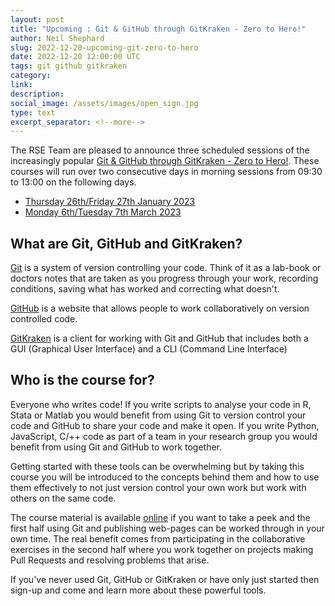 ```yaml
---
layout: post
title: "Upcoming : Git & GitHub through GitKraken - Zero to Hero!"
author: Neil Shephard
slug: 2022-12-20-upcoming-git-zero-to-hero
date: 2022-12-20 12:00:00 UTC
tags: git github gitkraken
category:
link:
description:
social_image: /assets/images/open_sign.jpg
type: text
excerpt_separator: <!--more-->
---
```


The RSE Team are pleased to announce three scheduled sessions of the increasingly popular [Git & GitHub through
GitKraken - Zero to Hero!](https://srse-git-github-zero2hero.netlify.app/). These courses will run over two consecutive
days in morning sessions from 09:30 to 13:00 on the following days.

* [Thursday 26th/Friday 27th January 2023](/training/workshop/2023-01-26-git-zero-hero)
* [Monday 6th/Tuesday 7th March 2023](/training/workshop/2023-03-06-git-zero-hero)

## What are Git, GitHub and GitKraken?

[Git](https://git-scm.com) is a system of version controlling your code. Think of it as a lab-book or doctors notes that
are taken as you progress through your work, recording conditions, saving what has worked and correcting what doesn't.

[GitHub](https://github.com) is a website that allows people to work collaboratively on version controlled code.

[GitKraken](https://www.gitkraken.com) is a client for working with Git and GitHub that includes both a GUI (Graphical
User Interface) and a CLI (Command Line Interface)

## Who is the course for?

Everyone who writes code! If you write scripts to analyse your code in R, Stata or Matlab you would benefit from using
Git to version control your code and GitHub to share your code and make it open. If you write Python, JavaScript, C/++
code as part of a team in your research group you would benefit from using Git and GitHub to work together.

Getting started with these tools can be overwhelming but by taking this course you will be introduced to the concepts
behind them and how to use them effectively to not just version control your own work but work with others on the same
code.

The course material is available [online](https://srse-git-github-zero2hero.netlify.app/) if you want to take a peek and
the first half using Git and publishing web-pages can be worked through in your own time. The real benefit comes from
participating in the collaborative exercises in the second half where you work together on projects making Pull Requests
and resolving problems that arise.

If you've never used Git, GitHub or GitKraken or have only just started then sign-up and come and learn more about these
powerful tools.
